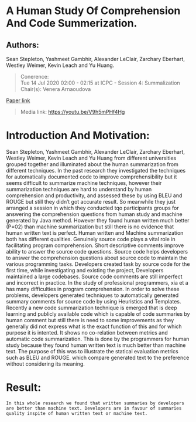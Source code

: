 # A Human Study Of Comprehension And Code Summerization.



## Authors:

Sean Stepleton, Yashmeet Gambhir, Alexander LeClair, Zarchary Eberhart, Westley Weimer, Kevin Leach and Yu Huang.

>Conerence:  
Tue 14 Jul 2020 02:00 - 02:15 at ICPC - Session 4: Summalization Chair(s): Venera Arnaoudova

[Paper link](https://dijkstra.eecs.umich.edu/kleach/icpc2020-code-summarization.pdf "click here to view paper")

>Media link:  https://youtu.be/V9h5mPHf4Hg


# **Introduction And Motivation**:

Sean Stepleton, Yashmeet Gambhir, Alexander LeClair, Zarchary Eberhart, Westley Weimer, Kevin Leach and Yu Huang from different universities grouped together and illuminated about the human summarization from different techniques. In the past research they investigated the techniques for automatically documented code to improve comprehensibility but it seems difficult to summarize machine techniques, however their summarization techniques are hard to understand by human comprehension and productivity, and assessed these by using BLEU and ROUGE but still they didn’t got accurate result. So meanwhile they just arranged a session in which they conducted tqo participants groups for answering the comprehension questions from human study and machine generated by Java method. However they found human written much better (P=02) than machine summarization but still there is no evidence that human written text is perfect. Human written and Machine summarization both has different qualities. 
Genuinely source code plays a vital role in facilitating program comprehension. Short descriptive comments improve ability to answer the source code questions. Source code helps developers to answer the comprehension questions about source code to maintain the various programming tasks. Developers created task by source code for the first time, while investigating and existing the project, Developers maintained a large codebases. Source code comments are still imperfect and incorrect in practice. In the study of professional programmers, xia et a has many difficulties in program comprehension. In order to solve these problems, developers generated techniques to automatically generated summary comments for source code  by using Heuristics and Templates. Recently a new code summarization technique is emerged that is deep learning and publicly available code which is capable of code summaries by human comment but still there is need to some improvements as they generally did not express what is the exact function of this and for which purpose it is intented. It shows no co-relation between metrics and automatic code summarization. This is done by the programmers for human study because they found human written text is much better than machine text. The purpose of this was to illustrate the statical evaluation metrics such as BLEU and ROUGE. which compare generated text to the preference without considering its meaning.

# **Result**:
    
    In this whole research we found that written summaries by developers are better than machine text. Developers are in favour of summaries quality inspite of human written text or machine text.


